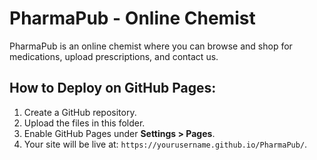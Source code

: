 # PharmaPub - Online Chemist

PharmaPub is an online chemist where you can browse and shop for medications, upload prescriptions, and contact us.

## How to Deploy on GitHub Pages:
1. Create a GitHub repository.
2. Upload the files in this folder.
3. Enable GitHub Pages under **Settings > Pages**.
4. Your site will be live at: `https://yourusername.github.io/PharmaPub/`.
